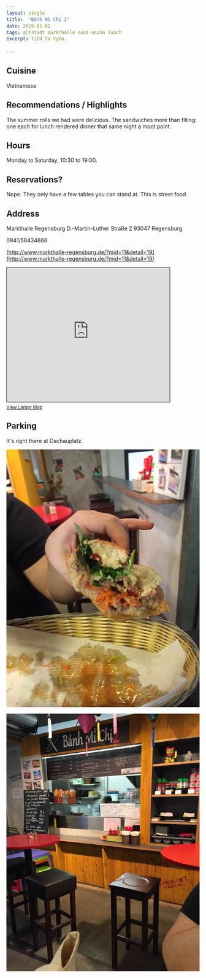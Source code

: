```yaml
---
layout: single
title:  "Bánh Mì Chị 2"
date: 2019-01-01
tags: altstadt markthalle east-asian lunch
excerpt: Tied to VyVu.

---
```

## Cuisine ##
Vietnamese

## Recommendations / Highlights ##
The summer rolls we had were delicious.  The sandwiches more than filling; one each for lunch rendered dinner that same night a moot point.

## Hours ##
Monday to Saturday, 10:30 to 19:00.

## Reservations? ##
Nope.  They only have a few tables you can stand at.  This is street food.

## Address ##
Markthalle Regensburg
D.-Martin-Luther Straße 2
93047 Regensburg

0941/58434868

[http://www.markthalle-regensburg.de/?mid=11&detail=19](http://www.markthalle-regensburg.de/?mid=11&detail=19)

<iframe width="425" height="350" frameborder="0" scrolling="no" marginheight="0" marginwidth="0" src="https://www.openstreetmap.org/export/embed.html?bbox=12.100147604942324%2C49.0162320301933%2C12.10224509239197%2C49.01749153980049&amp;layer=mapnik&amp;marker=49.016861800025104%2C12.101196399999935" style="border: 1px solid black"></iframe><br/><small><a href="https://www.openstreetmap.org/?mlat=49.01686&amp;mlon=12.10120#map=19/49.01686/12.10120">View Larger Map</a></small>

## Parking ##
It's right there at Dachauplatz.

![sandwich](/assets/img/banh-mi/banh-mi-sandwich.jpg)

![sandwich](/assets/img/banh-mi/banh-mi-store.jpg)
